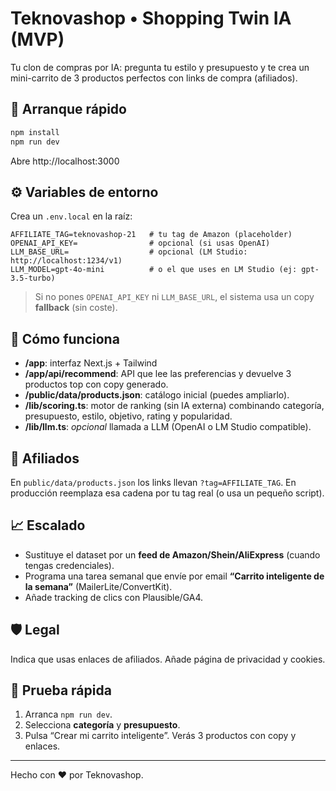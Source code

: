 # Teknovashop • Shopping Twin IA (MVP)

Tu clon de compras por IA: pregunta tu estilo y presupuesto y te crea un mini-carrito de 3 productos perfectos con links de compra (afiliados).

## 🚀 Arranque rápido

```bash
npm install
npm run dev
```

Abre http://localhost:3000

## ⚙️ Variables de entorno

Crea un `.env.local` en la raíz:
```
AFFILIATE_TAG=teknovashop-21   # tu tag de Amazon (placeholder)
OPENAI_API_KEY=                # opcional (si usas OpenAI)
LLM_BASE_URL=                  # opcional (LM Studio: http://localhost:1234/v1)
LLM_MODEL=gpt-4o-mini          # o el que uses en LM Studio (ej: gpt-3.5-turbo)
```

> Si no pones `OPENAI_API_KEY` ni `LLM_BASE_URL`, el sistema usa un copy **fallback** (sin coste).

## 🧠 Cómo funciona

- **/app**: interfaz Next.js + Tailwind
- **/app/api/recommend**: API que lee las preferencias y devuelve 3 productos top con copy generado.
- **/public/data/products.json**: catálogo inicial (puedes ampliarlo).
- **/lib/scoring.ts**: motor de ranking (sin IA externa) combinando categoría, presupuesto, estilo, objetivo, rating y popularidad.
- **/lib/llm.ts**: *opcional* llamada a LLM (OpenAI o LM Studio compatible).

## 🔗 Afiliados

En `public/data/products.json` los links llevan `?tag=AFFILIATE_TAG`. En producción reemplaza esa cadena por tu tag real (o usa un pequeño script).

## 📈 Escalado

- Sustituye el dataset por un **feed de Amazon/Shein/AliExpress** (cuando tengas credenciales).
- Programa una tarea semanal que envíe por email **“Carrito inteligente de la semana”** (MailerLite/ConvertKit).
- Añade tracking de clics con Plausible/GA4.

## 🛡️ Legal

Indica que usas enlaces de afiliados. Añade página de privacidad y cookies.

## 🧪 Prueba rápida

1. Arranca `npm run dev`.
2. Selecciona **categoría** y **presupuesto**.
3. Pulsa “Crear mi carrito inteligente”. Verás 3 productos con copy y enlaces.

---

Hecho con ❤️ por Teknovashop.

